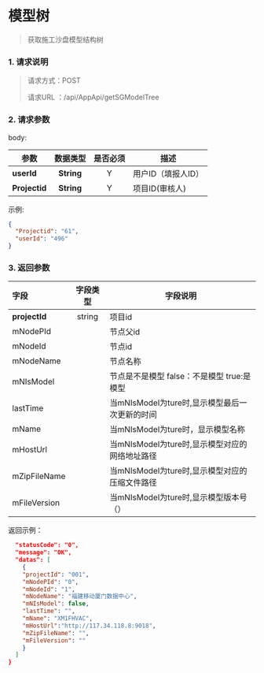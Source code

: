 # 模型树

> 获取施工沙盘模型结构树

### 1. 请求说明

> 请求方式：POST
>
> 请求URL ：/api/AppApi/getSGModelTree 

### 2. 请求参数

body:

| **参数**      | **数据类型** | 是否必须 | 描述               |
| ------------- | :----------: | :------: | ------------------ |
| **userId**    |  **String**  |    Y     | 用户ID（填报人ID） |
| **Projectid** |  **String**  |    Y     | 项目ID(审核人)     |

示例:

```json
{
  "Projectid": "61",
  "userId": "496"
}
```

### 3. 返回参数

| 字段          | 字段类型 | 字段说明                                       |
| :------------ | :------: | ---------------------------------------------- |
| **projectId** |  string  | 项目id                                         |
| mNodePId      |          | 节点父id                                       |
| mNodeId       |          | 节点id                                         |
| mNodeName     |          | 节点名称                                       |
| mNIsModel     |          | 节点是不是模型 false：不是模型 true:是模型     |
| lastTime      |          | 当mNIsModel为ture时,显示模型最后一次更新的时间 |
| mName         |          | 当mNIsModel为ture时，显示模型名称              |
| mHostUrl      |          | 当mNIsModel为ture时,显示模型对应的网络地址路径 |
| mZipFileName  |          | 当mNIsModel为ture时,显示模型对应的压缩文件路径 |
| mFileVersion  |          | 当mNIsModel为ture时,显示模型版本号（）         |


返回示例：

```json
  "statusCode": "0",
  "message": "OK",
  "datas": [
    {
    "projectId": "001",
    "mNodePId": "0",
    "mNodeId": "1",
    "mNodeName": "福建移动厦门数据中心",
    "mNIsModel": false,
    "lastTime": "",
    "mName": "XM1FHVAC",
    "mHostUrl":"http://117.34.118.8:9018",
    "mZipFileName": "",
    "mFileVersion": ""
    }
  ]
}
```
